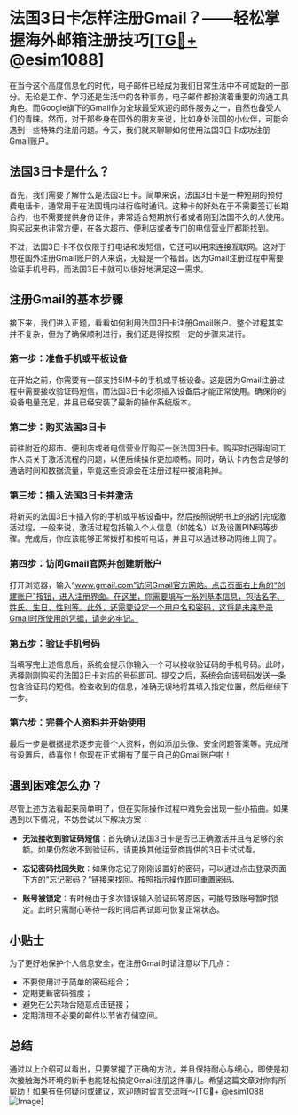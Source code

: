 # 法国3日卡怎样注册Gmail？——轻松掌握海外邮箱注册技巧[[TG💪+ @esim1088](https://t.me/s/esim1088)]

在当今这个高度信息化的时代，电子邮件已经成为我们日常生活中不可或缺的一部分。无论是工作、学习还是生活中的各种事务，电子邮件都扮演着重要的沟通工具角色。而Google旗下的Gmail作为全球最受欢迎的邮件服务之一，自然也备受人们的青睐。然而，对于那些身在国外的朋友来说，比如身处法国的小伙伴，可能会遇到一些特殊的注册问题。今天，我们就来聊聊如何使用法国3日卡成功注册Gmail账户。

## 法国3日卡是什么？

首先，我们需要了解什么是法国3日卡。简单来说，法国3日卡是一种短期的预付费电话卡，通常用于在法国境内进行临时通讯。这种卡的好处在于不需要签订长期合约，也不需要提供身份证件，非常适合短期旅行者或者刚到法国不久的人使用。购买起来也非常方便，在各大超市、便利店或者专门的电信营业厅都能找到。

不过，法国3日卡不仅仅限于打电话和发短信，它还可以用来连接互联网。这对于想在国外注册Gmail账户的人来说，无疑是一个福音。因为Gmail注册过程中需要验证手机号码，而法国3日卡就可以很好地满足这一需求。

## 注册Gmail的基本步骤

接下来，我们进入正题，看看如何利用法国3日卡注册Gmail账户。整个过程其实并不复杂，但为了确保顺利进行，我们还是得按照一定的步骤来进行。

### 第一步：准备手机或平板设备

在开始之前，你需要有一部支持SIM卡的手机或平板设备。这是因为Gmail注册过程中需要接收验证码短信，而法国3日卡必须插入设备后才能正常使用。确保你的设备电量充足，并且已经安装了最新的操作系统版本。

### 第二步：购买法国3日卡

前往附近的超市、便利店或者电信营业厅购买一张法国3日卡。购买时记得询问工作人员关于激活流程的问题，以便后续操作更加顺畅。同时，确认卡内包含足够的通话时间和数据流量，毕竟这些资源会在注册过程中被消耗掉。

### 第三步：插入法国3日卡并激活

将新买的法国3日卡插入你的手机或平板设备中，然后按照说明书上的指引完成激活过程。一般来说，激活过程包括输入个人信息（如姓名）以及设置PIN码等步骤。完成后，你应该能够正常拨打和接听电话，并且可以通过移动网络上网了。

### 第四步：访问Gmail官网并创建新账户

打开浏览器，输入“www.gmail.com”访问Gmail官方网站。点击页面右上角的“创建账户”按钮，进入注册界面。在这里，你需要填写一系列基本信息，包括名字、姓氏、生日、性别等。此外，还需要设定一个用户名和密码，这将是未来登录Gmail时所使用的凭据，请务必牢记。

### 第五步：验证手机号码

当填写完上述信息后，系统会提示你输入一个可以接收验证码的手机号码。此时，选择刚刚购买的法国3日卡对应的号码即可。提交之后，系统会向该号码发送一条包含验证码的短信。检查收到的信息，准确无误地将其填入指定位置，然后继续下一步。

### 第六步：完善个人资料并开始使用

最后一步是根据提示逐步完善个人资料，例如添加头像、安全问题答案等。完成所有设置后，恭喜你！你现在正式拥有了属于自己的Gmail账户啦！

## 遇到困难怎么办？

尽管上述方法看起来简单明了，但在实际操作过程中难免会出现一些小插曲。如果遇到以下情况，不妨尝试以下解决方案：

- **无法接收到验证码短信**：首先确认法国3日卡是否已正确激活并且有足够的余额。如果仍然收不到验证码，请更换其他运营商提供的3日卡试试看。
  
- **忘记密码找回失败**：如果你忘记了刚刚设置好的密码，可以通过点击登录页面下方的“忘记密码？”链接来找回。按照指示操作即可重置密码。

- **账号被锁定**：有时候由于多次错误输入验证码等原因，可能导致账号暂时锁定。此时只需耐心等待一段时间后再试即可恢复正常状态。

## 小贴士

为了更好地保护个人信息安全，在注册Gmail时请注意以下几点：

- 不要使用过于简单的密码组合；
- 定期更新密码强度；
- 避免在公共场合随意点击链接；
- 定期清理不必要的邮件以节省存储空间。

## 总结

通过以上介绍可以看出，只要掌握了正确的方法，并且保持耐心与细心，即使是初次接触海外环境的新手也能轻松搞定Gmail注册这件事儿。希望这篇文章对你有所帮助！如果有任何疑问或建议，欢迎随时留言交流哦～[[TG💪+ @esim1088](https://t.me/s/esim1088) ![Image](https://i.postimg.cc/4NQfJmqS/Snipaste-2025-05-13-00-14-12.png)]